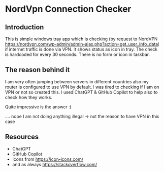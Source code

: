 # NordVpn Connection Checker

## Introduction

This is simple windows tray app which is checking (by request to NordVPN  https://nordvpn.com/wp-admin/admin-ajax.php?action=get_user_info_data) if internet traffic is
done via VPN. It shows status as icon in tray.
The check is hardcoded for every 30 seconds.
There is no form or icon in taskbar.

## The reason behind it

I am very often jumping between servers in different countries also my router is configured to use VPN by default. I was tired to checking if I am on VPN or not so
created this. I used ChatGPT & GitHub Copilot to help also to check how they works.

Quite impressive is the answer :)

.... nope I am not doing anything illegal -> not the reason to have VPN in this case


## Resources

- ChatGPT
- GitHub Copilot
- Icons from https://icon-icons.com/
- and as always https://stackoverflow.com/
